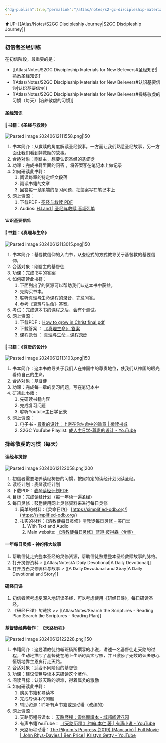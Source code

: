 ```yaml
---
{"dg-publish":true,"permalink":"/atlas/notes/s2-gc-discipleship-materials-for-new-believers/"}
---
```


⬆️UP: [[Atlas/Notes/S2GC Discipleship Journey\|S2GC Discipleship Journey]]

---
### 初信者圣经训练
在初信阶段，最重要的是：
- [[Atlas/Notes/S2GC Discipleship Materials for New Believers#圣经知识\|熟悉圣经知识]]
- [[Atlas/Notes/S2GC Discipleship Materials for New Believers#认识基要信仰\|认识基要信仰]]
- [[Atlas/Notes/S2GC Discipleship Materials for New Believers#操练敬虔的习惯（每天）\|培养敬虔的习惯]]

#### 圣经知识

#### 📕书籍：《**圣经与救赎**》
![Pasted image 20240612111558.png|150](/img/user/Atlas/Utility/Images/Pasted%20image%2020240612111558.png)
1. 书本简介：从救赎的角度解读圣经叙事。一方面让我们熟悉圣经故事，另一方面让我们看到神救赎的故事。
2. 合适对象：刚信主，想要认识圣经的基督徒
3. 功课：完成书籍里面的问答 ，将答案写在笔记本上做记录
4. 如何研读此书籍：
	1. 阅读每章的特定经文段落
	2. 阅读书籍的文章
	3. 回答每一章尾端的复习问题，把答案写在笔记本上
5. 网上资源：
	1. 下载PDF - [圣经与救赎 PDF](https://christinejin.org/pdf/Christian/%E5%9C%A3%E7%BB%8F%E4%B8%8E%E6%95%91%E8%B5%8E(%E8%89%AF%E5%8F%8B%E5%9C%A3%E7%BB%8F%E5%AD%A6%E9%99%A2).pdf)
	2. Audios:  [H.Land | 圣经与救赎 音频列单](https://h.land/blog/tag/1184)

#### 认识基要信仰

#### 📕书籍：《**真理与生命**》
![Pasted image 20240612113015.png|150](/img/user/Atlas/Utility/Images/Pasted%20image%2020240612113015.png)
1. 书本简介：基督教信仰的入门书，从查经式的方式教导关于基督教的基要信仰。
2. 合适对象：刚信主的基督徒
3. 功课：完成书中的答案
4. 如何研读此书籍：
	1. 下面列出了的资源可以帮助我们从这本书中获益。
	2. 先购买书本。
	3. 聆听真理与生命课程的录音，完成问答。
	4. 参考《真理与生命》答案。
5. 考试：完成这本书的课程之后，会有个测试。
6. 网上资源：
	1. 下载PDF： [How to grow in Christ final.pdf](https://www.dropbox.com/s/6colk8pp0l81ykx/How%20to%20grow%20in%20Christ%20final.pdf?dl=0)
	2. 下载答案 ： [《真理生命》 答案](https://reformedsingapore.com/howtogrowinchristanswer/)
	3. 课程录音 ： [真理与生命 - 课程录音](https://reformedsingapore.com/gaigezhongmianfeiluyin/)

#### 📕书籍：《**尊贵的设计**》
![Pasted image 20240612113103.png|150](/img/user/Atlas/Utility/Images/Pasted%20image%2020240612113103.png)
1. 书本简介：这本书教导关于我们人在神国中的尊贵地位，使我们从神国的眼光看待自己的生命。
2. 合适对象：基督徒
3. 功课：完成每一章的复习问题，写在笔记本中
4. 研读此书籍：
	1. 先研读书籍内容
	2. 完成复习问题
	3. 聆听Youtube主日学记录
5. 网上资源：
	1. 电子书 - [尊贵的设计：上帝在你生命中的旨意 | 微读书城](https://wdbook.com/dp/65303622373377) 
	2. S2GC YouTube Playlist: [成人主日学-尊贵的设计 - YouTube](https://youtube.com/playlist?list=PLo3D1_2a996NoBNVwkINr4cMj3icXAaQG&si=ytuX2WnbYlmv0YFH)

### 操练敬虔的习惯（每天）

#### 读经与灵修
![Pasted image 20240612122058.png|200](/img/user/Atlas/Utility/Images/Pasted%20image%2020240612122058.png)
1. 初信者需要培养读经祷告的习惯，按照特定的读经计划阅读圣经。
2. 读经计划：麦琴读经计划
3. 下载PDF：[麦琴读经计划PDF](chrome-extension://efaidnbmnnnibpcajpcglclefindmkaj/https://congfang.com/files/Robert%20Murray%20MCheyne%20-%20Bible%20Reading%20Calendar%20Chinese.pdf)
4. 目标：完成读经计划（每一年读一遍圣经）
5. 每日灵修：鼓励使用网上灵修资料来进行每日灵修
	1. 简单的材料：《灵命日粮》 [https://simplified-odb.org/](https://simplified-odb.org/)
	2. 扎实的材料：《清教徒每日灵修》[清教徒每日灵修 – 美门堂](https://meimentang.com/?p=20094)
		1. With Text and Audio
		2. Main website: [《清教徒每日灵修》蓝道·彼得森（合集）](https://h.land/blog/95971)

#### 一年每日灵修 - 神的伟大故事
1. 帮助信徒走完整本圣经的灵修资源，帮助信徒熟悉整本圣经救赎故事的脉络。
2. 打开灵修资料 > [[Atlas/Notes/A Daily Devotional\|A Daily Devotional]]
3. 打开浅白灵修资料与故事 > [[A Daily Devotional and Story\|A Daily Devotional and Story]]


#### 研经日课
1. 初信者若考虑更深入地研读圣经，可以考虑使用《研经日课》，每日研读圣经。
2. 《研经日课》的链接 >> [[Atlas/Notes/Search the Scriptures - Reading Plan\|Search the Scriptures - Reading Plan]]


#### 基督徒经典著作： 《天路历程》
![Pasted image 20240612122228.png|150](/img/user/Atlas/Utility/Images/Pasted%20image%2020240612122228.png) 
1. 书籍简介：这是清教徒约翰班杨所撰写的小说，讲述一名基督徒走天路的过程，生动地描写了基督徒在地上生活的真实写照，并且激励了无数的读者忠心恒切地靠主恩典行走天路。
2. 合适对象：适合不同阶段的基督徒
3. 功课：建议使用导读本来研读这个著作。
4. 阅读目标：认识天路的艰难，得着属灵的激励
5. 如何研读此书籍：
	1. 购买书籍和导读本
	2. 完成导读本的问题
	3. 辅助资源：聆听有声书籍或是动漫（改编的）
6. 网上资源：
	1. 天路历程导读本： [天路歷程：靈修導讀本 - 城邦阅读花园](https://www.cite.com.my/product_info.php?products_id=332006)
	2. 有声书籍YouTube： [《天路历程 》约翰.本仁 著 | 有声小说 - YouTube](https://www.youtube.com/watch?v=TrqgWfVeo7g&t=601s)
	3. 天路历程动漫：[The Pilgrim's Progress (2019) (Mandarin) | Full Movie | John Rhys-Davies | Ben Price | Kristyn Getty - YouTube](https://www.youtube.com/watch?v=SGb1Awp54tk&t=1528s&pp=ygUM5aSp6Lev5Y6G56iL)